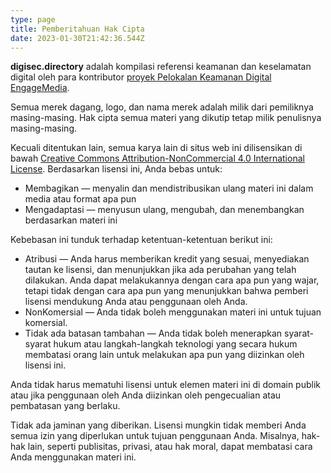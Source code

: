 ```yaml
---
type: page
title: Pemberitahuan Hak Cipta
date: 2023-01-30T21:42:36.544Z
---
```

**digisec.directory** adalah kompilasi referensi keamanan dan keselamatan digital oleh para kontributor [proyek Pelokalan Keamanan Digital EngageMedia](https://engagemedia.org/projects/localization/). 

Semua merek dagang, logo, dan nama merek adalah milik dari pemiliknya masing-masing. Hak cipta semua materi yang dikutip tetap milik penulisnya masing-masing. 

Kecuali ditentukan lain, semua karya lain di situs web ini dilisensikan di bawah [Creative Commons Attribution-NonCommercial 4.0 International License](https://creativecommons.org/licenses/by-nc/4.0/legalcode). Berdasarkan lisensi ini, Anda bebas untuk:

* Membagikan — menyalin dan mendistribusikan ulang materi ini dalam media atau format apa pun
* Mengadaptasi — menyusun ulang, mengubah, dan menembangkan berdasarkan materi ini

Kebebasan ini tunduk terhadap ketentuan-ketentuan berikut ini:

* Atribusi — Anda harus memberikan kredit yang sesuai, menyediakan tautan ke lisensi, dan menunjukkan jika ada perubahan yang telah dilakukan. Anda dapat melakukannya dengan cara apa pun yang wajar, tetapi tidak dengan cara apa pun yang menunjukkan bahwa pemberi lisensi mendukung Anda atau penggunaan oleh Anda.
* NonKomersial — Anda tidak boleh menggunakan materi ini untuk tujuan komersial.
* Tidak ada batasan tambahan — Anda tidak boleh menerapkan syarat-syarat hukum atau langkah-langkah teknologi yang secara hukum membatasi orang lain untuk melakukan apa pun yang diizinkan oleh lisensi ini.

Anda tidak harus mematuhi lisensi untuk elemen materi ini di domain publik atau jika penggunaan oleh Anda diizinkan oleh pengecualian atau pembatasan yang berlaku.

Tidak ada jaminan yang diberikan. Lisensi mungkin tidak memberi Anda semua izin yang diperlukan untuk tujuan penggunaan Anda. Misalnya, hak-hak lain, seperti publisitas, privasi, atau hak moral, dapat membatasi cara Anda menggunakan materi ini.